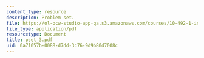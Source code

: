 ```yaml
---
content_type: resource
description: Problem set.
file: https://ol-ocw-studio-app-qa.s3.amazonaws.com/courses/10-492-1-integrated-chemical-engineering-topics-i-process-control-by-design-fall-2004/0a71057b0088d7dd3c769d9b80d7008c_pset_3.pdf
file_type: application/pdf
resourcetype: Document
title: pset_3.pdf
uid: 0a71057b-0088-d7dd-3c76-9d9b80d7008c
---
```


